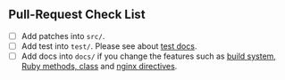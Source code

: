 ## Pull-Request Check List

- [ ] Add patches into `src/`.
- [ ] Add test into `test/`. Please see about [test docs](/docs/test).
- [ ] Add docs into `docs/` if you change the features such as [build system](/docs/install), [Ruby methods, class](/docs/class_and_method) and [nginx directives](/docs/directives).
